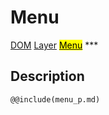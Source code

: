 # Menu
<span class="inheritance">
<a href="#Documentation/core/dom">DOM</a>
<a class="inheritance" href="#Documentation/elements/layer">Layer</a>
<a class="inheritance" href="#Documentation/elements/menu"><mark>Menu</mark></a>
</span>
***

## Description

```div-parameter
@@include(menu_p.md)
```
